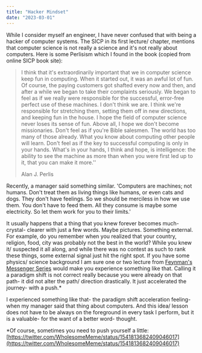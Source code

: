 ```yaml
---
title: "Hacker Mindset"
date: "2023-03-01"
---
```


While I consider myself an engineer, I have never confused that with being a hacker of computer systems. The SICP in its first lecture/ chapter, mentions that computer science is not really a science and it's not really about computers. Here is some Perlisism which I found in the book (copied from online SICP book site):

> I think that it's extraordinarily important that we in computer science keep fun in computing. When it started out, it was an awful lot of fun. Of course, the paying customers got shafted every now and then, and after a while we began to take their complaints seriously. We began to feel as if we really were responsible for the successful, error-free perfect use of these machines. I don't think we are. I think we're responsible for stretching them, setting them off in new directions, and keeping fun in the house. I hope the field of computer science never loses its sense of fun. Above all, I hope we don't become missionaries. Don't feel as if you're Bible salesmen. The world has too many of those already. What you know about computing other people will learn. Don't feel as if the key to successful computing is only in your hands. What's in your hands, I think and hope, is intelligence: the ability to see the machine as more than when you were first led up to it, that you can make it more.''
> 
> Alan J. Perlis

Recently, a manager said something similar. 'Computers are machines; not humans. Don't treat them as living things like humans, or even cats and dogs. They don't have feelings. So we should be merciless in how we use them. You don't have to feed them. All they consume is maybe some electricity. So let them work for you to their limits.'

It usually happens that a thing that you knew forever becomes much- crystal- clearer with just a few words. Maybe pictures. Something external. For example, do you remember when you realized that your country, religion, food, city was probably not the best in the world? While you knew it/ suspected it all along, and while there was no contest as such to rank these things, some external signal just hit the right spot. If you have some physics/ science background I am sure one or two lecture from [Feynman's Messenger Series](https://www.youtube.com/playlist?list=PLS3_1JNX8dEh5YcO-Y05stU0u_T9nqIlF) would make you experience something like that. Calling it a paradigm shift is not correct really because you were already on that path- it did not alter the path/ direction drastically. It just accelerated the journey- with a push.\*

I experienced something like that- the paradigm shift acceleration feeling- when my manager said that thing about computers. And this idea/ lesson does not have to be always on the foreground in every task I perform, but it is a valuable- for the want of a better word- thought.

\*Of course, sometimes you need to push yourself a little: [https://twitter.com/WholesomeMeme/status/1541813682409046017](https://twitter.com/WholesomeMeme/status/1541813682409046017)
